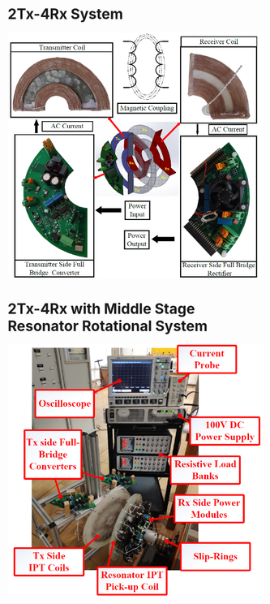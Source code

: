 # 2Tx-4Rx System

<img src="2Tx-4Rx.PNG" alt="drawing" width="1000"/>

# 2Tx-4Rx with Middle Stage Resonator Rotational System

<img src="Resonator.PNG" alt="drawing" width="1000"/>
